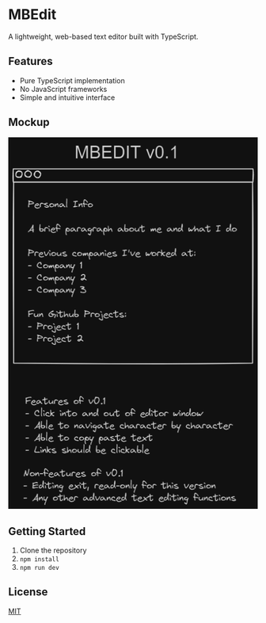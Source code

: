 # MBEdit
A lightweight, web-based text editor built with TypeScript.

## Features

- Pure TypeScript implementation
- No JavaScript frameworks
- Simple and intuitive interface

## Mockup

![Mockup](mockup.png)

## Getting Started

1. Clone the repository
2. `npm install`
3. `npm run dev`

## License

[MIT](https://choosealicense.com/licenses/mit/)